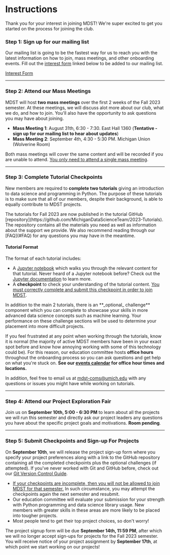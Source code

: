 # Instructions

Thank you for your interest in joining MDST! We're super excited to get you started on the process for joining the club.

### Step 1: Sign up for our mailing list

Our mailing list is going to be the fastest way for us to reach you with the latest information on how to join, mass meetings, and other onboarding events. Fill out the [interest form](https://forms.gle/B5TyHZHL44BcoKNX6) linked below to be added to our mailing list.

<p class="md-button-wrapper"><a class="md-button" href="https://forms.gle/B5TyHZHL44BcoKNX6"> Interest Form</a></p>

<hr>

### Step 2: Attend our Mass Meetings

MDST will host **two mass meetings** over the first 2 weeks of the Fall 2023 semester. At these meetings, we will discuss alot more about our club, what we do, and how to join. You'll also have the opportunity to ask questions you may have about joining.

- **Mass Meeting 1**: August 31th, 6:30 - 7:30. East Hall 1360 (**Tentative - sign up for our mailing list to hear about updates**)
- **Mass Meeting 2**: September 4th, 4:30 - 5:30 PM. Michigan Union (Wolverine Room)

Both mass meetings will cover the same content and will be recorded if you are unable to attend. <u>You only need to attend a single mass meeting</u>.

<hr>

### Step 3: Complete Tutorial Checkpoints

New members are required to **complete two tutorials** giving an introduction to data science and programming in Python. The purpose of these tutorials is to make sure that all of our members, despite their background, is able to equally contribute to MDST projects.

<div class="callout font-normal">
    The tutorials for Fall 2023 are now published in the tutorial GitHub [repository](https://github.com/MichiganDataScienceTeam/2023-Tutorials). The repository contains all the materials you need as well as information about the support we provide. We also recommend reading through our [FAQ](#FAQ) for any questions you may have in the meantime.
</div>

#### Tutorial Format

The format of each tutorial includes:

- A [Jupyter notebook](https://docs.jupyter.org/en/latest/) which walks you through the relevant content for that tutorial. Never heard of a Jupyter notebook before? Check out the [Jupyter documentation](https://docs.jupyter.org/en/latest/) to learn more.
- A **checkpoint** to check your understanding of the tutorial content. <u>You must correctly complete and submit this checkpoint in order to join MDST</u>.

<div class="callout">
    In addition to the main 2 tutorials, there is an **_optional_ challenge** component which you can complete to showcase your skills in more advanced data science concepts such as machine learning. Your performance on these challenge sections will be used to determine your placement into more difficult projects.
</div>

If you feel frustrated at any point when working through the tutorials, know it is normal (the majority of active MDST members have been in your exact spot before and know how annoying working with some of this technology could be). For this reason, our education committee hosts **office hours** throughout the onboarding process so you can ask questions and get help on what you're stuck on. **See our [events calendar](https://calendar.google.com/calendar/embed?src=c_22ca0c151585760442cad5796fb91bd18b7db11d813e9143e38549aadce65afe%40group.calendar.google.com&ctz=America%2FNew_York) for office hour times and locations.**

In addition, feel free to email us at [mdst-coms@umich.edu](mailto:mdst-coms@umich.edu) with any questions or issues you might have while working on tutorials.

<hr>

### Step 4: Attend our Project Exploration Fair

Join us on **September 10th, 5:00 - 6:30 PM** to learn about all the projects we will run this semester and directly ask our project leaders any questions you have about the specific project goals and motivations. **Room pending**.

<hr>

### Step 5: Submit Checkpoints and Sign-up For Projects

On **September 10th**, we will release the project sign-up form where you specify your project preferences along with a link to the GitHub repository containing all the completed checkpoints plus the optional challenges (if attempted). If you've never worked with Git and GitHub before, check out our [Git Version Control Guide](https://docs.google.com/document/d/1pq42R2xr_yoyhyzWE0ugReHgEKgwLdjrJR4mT3_CQEo/edit?usp=sharing).

- <u>If your checkpoints are incomplete, then you will not be allowed to join MDST for that semester.</u> In such circumstance, you may attempt the checkpoints again the next semester and resubmit.
- Our education committee will evaluate your submission for your strength with Python programming and data science library usage. New members with greater skills in these areas are more likely to be placed into tougher projects.
- Most people tend to get their top project choices, so don't worry!

The project signup form will be due **September 14th, 11:59 PM**, after which we will no longer accept sign-ups for projects for the Fall 2023 semester. You will receive notice of your project assignment by **September 17th**, at which point we start working on our projects!
